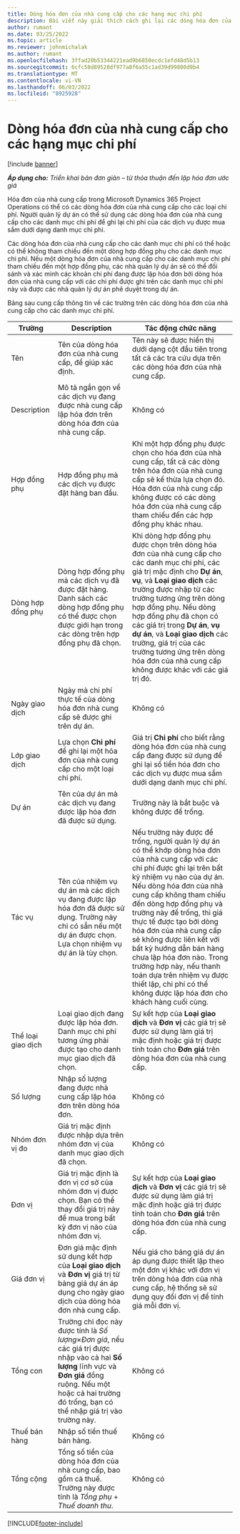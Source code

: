 ```yaml
---
title: Dòng hóa đơn của nhà cung cấp cho các hạng mục chi phí
description: Bài viết này giải thích cách ghi lại các dòng hóa đơn của nhà cung cấp cho các danh mục chi phí.
author: rumant
ms.date: 03/25/2022
ms.topic: article
ms.reviewer: johnmichalak
ms.author: rumant
ms.openlocfilehash: 3ffad20b53344221ead9b6850ecdc1efd48d5b13
ms.sourcegitcommit: 6cfc50d89528df977a8f6a55c1ad39d99800d9b4
ms.translationtype: MT
ms.contentlocale: vi-VN
ms.lasthandoff: 06/03/2022
ms.locfileid: "8925928"
---
```

# <a name="vendor-invoice-lines-for-expense-categories"></a>Dòng hóa đơn của nhà cung cấp cho các hạng mục chi phí

[!include [banner](../../includes/dataverse-preview.md)]

_**Áp dụng cho:** Triển khai bản đơn giản – từ thỏa thuận đến lập hóa đơn ước giá_

Hóa đơn của nhà cung cấp trong Microsoft Dynamics 365 Project Operations có thể có các dòng hóa đơn của nhà cung cấp cho các loại chi phí. Người quản lý dự án có thể sử dụng các dòng hóa đơn của nhà cung cấp cho các danh mục chi phí để ghi lại chi phí của các dịch vụ được mua sắm dưới dạng danh mục chi phí.

Các dòng hóa đơn của nhà cung cấp cho các danh mục chi phí có thể hoặc có thể không tham chiếu đến một dòng hợp đồng phụ cho các danh mục chi phí. Nếu một dòng hóa đơn của nhà cung cấp cho các danh mục chi phí tham chiếu đến một hợp đồng phụ, các nhà quản lý dự án sẽ có thể đối sánh và xác minh các khoản chi phí đang được lập hóa đơn bởi dòng hóa đơn của nhà cung cấp với các chi phí được ghi trên các danh mục chi phí này và được các nhà quản lý dự án phê duyệt trong dự án.

Bảng sau cung cấp thông tin về các trường trên các dòng hóa đơn của nhà cung cấp cho các danh mục chi phí.

| Trường | Description | Tác động chức năng |
| --- | --- | --- |
| Tên | Tên của dòng hóa đơn của nhà cung cấp, để giúp xác định. | Tên này sẽ được hiển thị dưới dạng cột đầu tiên trong tất cả các tra cứu dựa trên các dòng hóa đơn của nhà cung cấp. |
| Description | Mô tả ngắn gọn về các dịch vụ đang được nhà cung cấp lập hóa đơn trên dòng hóa đơn của nhà cung cấp. | Không có |
| Hợp đồng phụ | Hợp đồng phụ mà các dịch vụ được đặt hàng ban đầu. | Khi một hợp đồng phụ được chọn cho hóa đơn của nhà cung cấp, tất cả các dòng trên hóa đơn của nhà cung cấp sẽ kế thừa lựa chọn đó. Hóa đơn của nhà cung cấp không được có các dòng hóa đơn của nhà cung cấp tham chiếu đến các hợp đồng phụ khác nhau. |
| Dòng hợp đồng phụ | Dòng hợp đồng phụ mà các dịch vụ đã được đặt hàng. Danh sách các dòng hợp đồng phụ có thể được chọn được giới hạn trong các dòng trên hợp đồng phụ đã chọn. | Khi dòng hợp đồng phụ được chọn trên dòng hóa đơn của nhà cung cấp cho các danh mục chi phí, các giá trị mặc định cho **Dự án**, **vụ**, và **Loại giao dịch** các trường được nhập từ các trường tương ứng trên dòng hợp đồng phụ. Nếu dòng hợp đồng phụ đã chọn có các giá trị trong **Dự án**, **vụ dự án**, và **Loại giao dịch** các trường, giá trị của các trường tương ứng trên dòng hóa đơn của nhà cung cấp không được khác với các giá trị đó. |
| Ngày giao dịch | Ngày mà chi phí thực tế của dòng hóa đơn nhà cung cấp sẽ được ghi trên dự án. |Không có |
| Lớp giao dịch | Lựa chọn **Chi phí** để ghi lại một hóa đơn của nhà cung cấp cho một loại chi phí. | Giá trị **Chi phí** cho biết rằng dòng hóa đơn của nhà cung cấp đang được sử dụng để ghi lại số tiền hóa đơn cho các dịch vụ được mua sắm dưới dạng danh mục chi phí. |
| Dự án | Tên của dự án mà các dịch vụ đang được lập hóa đơn đã được sử dụng. | Trường này là bắt buộc và không được để trống. |
| Tác vụ | Tên của nhiệm vụ dự án mà các dịch vụ đang được lập hóa đơn đã được sử dụng. Trường này chỉ có sẵn nếu một dự án được chọn. Lựa chọn nhiệm vụ dự án là tùy chọn. | Nếu trường này được để trống, người quản lý dự án có thể khớp dòng hóa đơn của nhà cung cấp với các chi phí được ghi lại trên bất kỳ nhiệm vụ nào của dự án. Nếu dòng hóa đơn của nhà cung cấp không tham chiếu đến dòng hợp đồng phụ và trường này để trống, thì giá thực tế được tạo bởi dòng hóa đơn của nhà cung cấp sẽ không được liên kết với bất kỳ hướng dẫn bán hàng chưa lập hóa đơn nào. Trong trường hợp này, nếu thanh toán dựa trên nhiệm vụ được thiết lập, chi phí có thể không được lập hóa đơn cho khách hàng cuối cùng. |
| Thể loại giao dịch | Loại giao dịch đang được lập hóa đơn. Danh mục chi phí tương ứng phải được tạo cho danh mục giao dịch đã chọn. | Sự kết hợp của **Loại giao dịch** và **Đơn vị** các giá trị sẽ được sử dụng làm giá trị mặc định hoặc giá trị được tính toán cho **Đơn giá** trên dòng hóa đơn của nhà cung cấp. |
| Số lượng | Nhập số lượng đang được nhà cung cấp lập hóa đơn trên dòng hóa đơn. |Không có|
| Nhóm đơn vị đo | Giá trị mặc định được nhập dựa trên nhóm đơn vị của danh mục giao dịch đã chọn. | Không có |
| Đơn vị | Giá trị mặc định là đơn vị cơ sở của nhóm đơn vị được chọn. Bạn có thể thay đổi giá trị này để mua trong bất kỳ đơn vị nào của nhóm đơn vị. | Sự kết hợp của **Loại giao dịch** và **Đơn vị** các giá trị sẽ được sử dụng làm giá trị mặc định hoặc giá trị được tính toán cho **Đơn giá** trên dòng hóa đơn của nhà cung cấp. |
| Giá đơn vị | Đơn giá mặc định sử dụng kết hợp của **Loại giao dịch** và **Đơn vị** giá trị từ bảng giá dự án áp dụng cho ngày giao dịch của dòng hóa đơn nhà cung cấp. | Nếu giá cho bảng giá dự án áp dụng được thiết lập theo một đơn vị khác với đơn vị trên dòng hóa đơn của nhà cung cấp, hệ thống sẽ sử dụng quy đổi đơn vị để tính giá mỗi đơn vị. |
| Tổng con | Trường chỉ đọc này được tính là *Số lượng*&times;*Đơn giá*, nếu các giá trị được nhập vào cả hai **Số lượng** lĩnh vực và **Đơn giá** đồng ruộng. Nếu một hoặc cả hai trường đó trống, bạn có thể nhập giá trị vào trường này.| Không có |
| Thuế bán hàng | Nhập số tiền thuế bán hàng. | Không có |
| Tổng cộng | Tổng số tiền của dòng hóa đơn của nhà cung cấp, bao gồm cả thuế. Trường này được tính là *Tổng phụ* + *Thuế doanh thu*. | Không có |

[!INCLUDE[footer-include](../../includes/footer-banner.md)]
